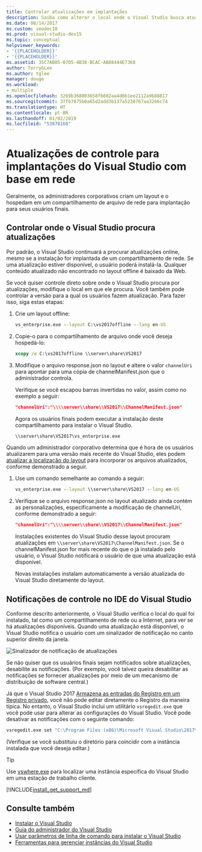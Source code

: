 ```yaml
---
title: Controlar atualizações em implantações
description: Saiba como alterar o local onde o Visual Studio busca atualizações quando você instala usando uma rede.
ms.date: 08/14/2017
ms.custom: seodec18
ms.prod: visual-studio-dev15
ms.topic: conceptual
helpviewer_keywords:
- '{{PLACEHOLDER}}'
- '{{PLACEHOLDER}}'
ms.assetid: 35C7AB05-07D5-4B38-BCAC-AB88444E7368
author: TerryGLee
ms.author: tglee
manager: douge
ms.workload:
- multiple
ms.openlocfilehash: 3269b368003658fb602aa4d0b1ee2112a9b88817
ms.sourcegitcommit: 37fb7075b0a65d2add3b137a5230767aa3266c74
ms.translationtype: HT
ms.contentlocale: pt-BR
ms.lasthandoff: 01/02/2019
ms.locfileid: "53878160"
---
```

# <a name="control-updates-to-network-based-visual-studio-deployments"></a>Atualizações de controle para implantações do Visual Studio com base em rede

Geralmente, os administradores corporativos criam um layout e o hospedam em um compartilhamento de arquivo de rede para implantação para seus usuários finais.

## <a name="controlling-where-visual-studio-looks-for-updates"></a>Controlar onde o Visual Studio procura atualizações

Por padrão, o Visual Studio continuará a procurar atualizações online, mesmo se a instalação for implantada de um compartilhamento de rede. Se uma atualização estiver disponível, o usuário poderá instalá-la. Qualquer conteúdo atualizado não encontrado no layout offline é baixado da Web.

Se você quiser controle direto sobre onde o Visual Studio procura por atualizações, modifique o local em que ele procura. Você também pode controlar a versão para a qual os usuários fazem atualização. Para fazer isso, siga estas etapas:

1. Crie um layout offline:
   ```cmd
   vs_enterprise.exe --layout C:\vs2017offline --lang en-US
   ```
2. Copie-o para o compartilhamento de arquivo onde você deseja hospedá-lo:
   ```cmd
   xcopy /e C:\vs2017offline \\server\share\VS2017
   ```
3. Modifique o arquivo response.json no layout e altere o valor `channelUri` para apontar para uma cópia de channelManifest.json que o administrador controla.

   Verifique se você escapou barras invertidas no valor, assim como no exemplo a seguir:

   ```json
   "channelUri":"\\\\server\\share\\VS2017\\ChannelManifest.json"
   ```

   Agora os usuários finais podem executar a instalação deste compartilhamento para instalar o Visual Studio.
   ```cmd
   \\server\share\VS2017\vs_enterprise.exe
   ```

Quando um administrador corporativo determina que é hora de os usuários atualizarem para uma versão mais recente do Visual Studio, eles podem [atualizar a localização do layout](update-a-network-installation-of-visual-studio.md) para incorporar os arquivos atualizados, conforme demonstrado a seguir.

1. Use um comando semelhante ao comando a seguir:
   ```cmd
   vs_enterprise.exe --layout \\server\share\VS2017 --lang en-US
   ```
2. Verifique se o arquivo response.json no layout atualizado ainda contém as personalizações, especificamente a modificação de channelUri, conforme demonstrado a seguir:
   ```json
   "channelUri":"\\\\server\\share\\VS2017\\ChannelManifest.json"
   ```
   Instalações existentes do Visual Studio desse layout procuram atualizações em `\\server\share\VS2017\ChannelManifest.json`. Se o channelManifest.json for mais recente do que o já instalado pelo usuário, o Visual Studio notificará o usuário de que uma atualização está disponível.

   Novas instalações instalam automaticamente a versão atualizada do Visual Studio diretamente do layout.

## <a name="controlling-notifications-in-the-visual-studio-ide"></a>Notificações de controle no IDE do Visual Studio

Conforme descrito anteriormente, o Visual Studio verifica o local do qual foi instalado, tal como um compartilhamento de rede ou a Internet, para ver se há atualizações disponíveis. Quando uma atualização está disponível, o Visual Studio notifica o usuário com um sinalizador de notificação no canto superior direito da janela.

 ![Sinalizador de notificação de atualizações](media/notification-flag.png)

Se não quiser que os usuários finais sejam notificados sobre atualizações, desabilite as notificações. (Por exemplo, você talvez queira desabilitar as notificações se fornecer atualizações por meio de um mecanismo de distribuição de software central.)

Já que o Visual Studio 2017 [Armazena as entradas do Registro em um Registro privado](tools-for-managing-visual-studio-instances.md#editing-the-registry-for-a-visual-studio-instance), você não pode editar diretamente o Registro da maneira típica. No entanto, o Visual Studio inclui um utilitário `vsregedit.exe` que você pode usar para alterar as configurações do Visual Studio. Você pode desativar as notificações com o seguinte comando:

```cmd
vsregedit.exe set "C:\Program Files (x86)\Microsoft Visual Studio\2017\Enterprise" HKCU ExtensionManager AutomaticallyCheckForUpdates2Override dword 0
```

(Verifique se você substituiu o diretório para coincidir com a instância instalada que você deseja editar.)

> [!TIP]
> Use [vswhere.exe](tools-for-managing-visual-studio-instances.md#detecting-existing-visual-studio-instances) para localizar uma instância específica do Visual Studio em uma estação de trabalho cliente.

[!INCLUDE[install_get_support_md](includes/install_get_support_md.md)]

## <a name="see-also"></a>Consulte também

* [Instalar o Visual Studio](install-visual-studio.md)
* [Guia do administrador do Visual Studio](visual-studio-administrator-guide.md)
* [Usar parâmetros de linha de comando para instalar o Visual Studio](use-command-line-parameters-to-install-visual-studio.md)
* [Ferramentas para gerenciar instâncias do Visual Studio](tools-for-managing-visual-studio-instances.md)
